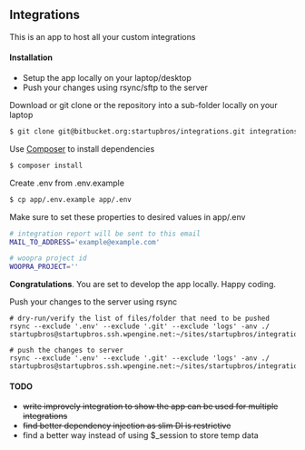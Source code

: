 ## Integrations
This is an app to host all your custom integrations

#### Installation
- Setup the app locally on your laptop/desktop
- Push your changes using rsync/sftp to the server

Download or git clone or the repository into a sub-folder locally on your laptop
```bash
$ git clone git@bitbucket.org:startupbros/integrations.git integrations
```

Use [Composer](https://getcomposer.org/) to install dependencies
```bash
$ composer install
```

Create .env from .env.example
```bash
$ cp app/.env.example app/.env
```

Make sure to set these properties to desired values in app/.env
```bash
# integration report will be sent to this email
MAIL_TO_ADDRESS='example@example.com'

# woopra project id
WOOPRA_PROJECT=''
```
**Congratulations**. You are set to develop the app locally. Happy coding.

Push your changes to the server using rsync
```
# dry-run/verify the list of files/folder that need to be pushed
rsync --exclude '.env' --exclude '.git' --exclude 'logs' -anv ./ startupbros@startupbros.ssh.wpengine.net:~/sites/startupbros/integrations/

# push the changes to server
rsync --exclude '.env' --exclude '.git' --exclude 'logs' -anv ./ startupbros@startupbros.ssh.wpengine.net:~/sites/startupbros/integrations/
```

#### TODO
- ~~write improvely integration to show the app can be used for multiple integrations~~
- ~~find better dependency injection as slim DI is restrictive~~
- find a better way instead of using $_session to store temp data
